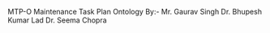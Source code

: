 M T P - O 
Maintenance Task Plan  Ontology
By:-
Mr. Gaurav Singh
Dr. Bhupesh Kumar Lad
Dr. Seema Chopra
 
 
